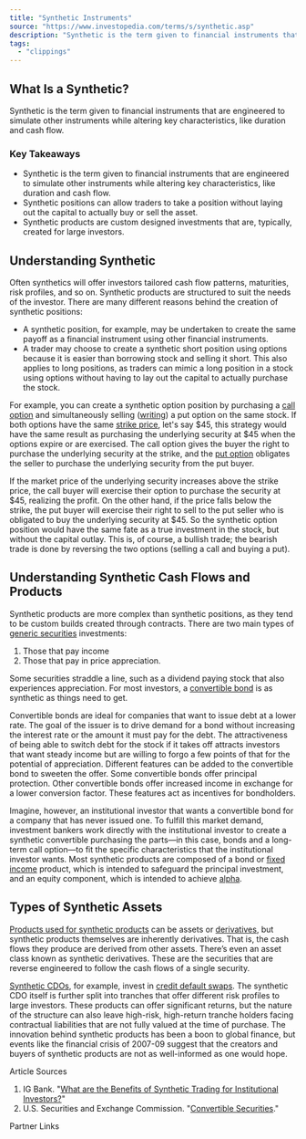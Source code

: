 ```yaml
---
title: "Synthetic Instruments"
source: "https://www.investopedia.com/terms/s/synthetic.asp"
description: "Synthetic is the term given to financial instruments that are engineered to simulate other instruments while altering key characteristics."
tags:
  - "clippings"
---
```

## What Is a Synthetic?

Synthetic is the term given to financial instruments that are engineered to simulate other instruments while altering key characteristics, like duration and cash flow.

### Key Takeaways

- Synthetic is the term given to financial instruments that are engineered to simulate other instruments while altering key characteristics, like duration and cash flow.
- Synthetic positions can allow traders to take a position without laying out the capital to actually buy or sell the asset.
- Synthetic products are custom designed investments that are, typically, created for large investors.

## Understanding Synthetic

Often synthetics will offer investors tailored cash flow patterns, maturities, risk profiles, and so on. Synthetic products are structured to suit the needs of the investor. There are many different reasons behind the creation of synthetic positions:

- A synthetic position, for example, may be undertaken to create the same payoff as a financial instrument using other financial instruments.
- A trader may choose to create a synthetic short position using options because it is easier than borrowing stock and selling it short. This also applies to long positions, as traders can mimic a long position in a stock using options without having to lay out the capital to actually purchase the stock.

For example, you can create a synthetic option position by purchasing a [call option](https://www.investopedia.com/terms/c/calloption.asp) and simultaneously selling ([writing](https://www.investopedia.com/terms/w/writing-an-option.asp)) a put option on the same stock. If both options have the same [strike price](https://www.investopedia.com/terms/s/strikeprice.asp), let's say $45, this strategy would have the same result as purchasing the underlying security at $45 when the options expire or are exercised. The call option gives the buyer the right to purchase the underlying security at the strike, and the [put option](https://www.investopedia.com/terms/p/putoption.asp) obligates the seller to purchase the underlying security from the put buyer.

If the market price of the underlying security increases above the strike price, the call buyer will exercise their option to purchase the security at $45, realizing the profit. On the other hand, if the price falls below the strike, the put buyer will exercise their right to sell to the put seller who is obligated to buy the underlying security at $45. So the synthetic option position would have the same fate as a true investment in the stock, but without the capital outlay. This is, of course, a bullish trade; the bearish trade is done by reversing the two options (selling a call and buying a put).

## Understanding Synthetic Cash Flows and Products

Synthetic products are more complex than synthetic positions, as they tend to be custom builds created through contracts. There are two main types of [generic securities](https://www.investopedia.com/terms/g/generic-securities.asp) investments:

1. Those that pay income
2. Those that pay in price appreciation.

Some securities straddle a line, such as a dividend paying stock that also experiences appreciation. For most investors, a [convertible bond](https://www.investopedia.com/terms/c/convertiblebond.asp) is as synthetic as things need to get.

Convertible bonds are ideal for companies that want to issue debt at a lower rate. The goal of the issuer is to drive demand for a bond without increasing the interest rate or the amount it must pay for the debt. The attractiveness of being able to switch debt for the stock if it takes off attracts investors that want steady income but are willing to forgo a few points of that for the potential of appreciation. Different features can be added to the convertible bond to sweeten the offer. Some convertible bonds offer principal protection. Other convertible bonds offer increased income in exchange for a lower conversion factor. These features act as incentives for bondholders.

Imagine, however, an institutional investor that wants a convertible bond for a company that has never issued one. To fulfill this market demand, investment bankers work directly with the institutional investor to create a synthetic convertible purchasing the parts—in this case, bonds and a long-term call option—to fit the specific characteristics that the institutional investor wants. Most synthetic products are composed of a bond or [fixed income](https://www.investopedia.com/terms/f/fixedincome.asp) product, which is intended to safeguard the principal investment, and an equity component, which is intended to achieve [alpha](https://www.investopedia.com/terms/a/alpha.asp).

## Types of Synthetic Assets

[Products used for synthetic products](https://www.investopedia.com/terms/f/flow-derivative.asp) can be assets or [derivatives](https://www.investopedia.com/terms/d/derivative.asp), but synthetic products themselves are inherently derivatives. That is, the cash flows they produce are derived from other assets. There’s even an asset class known as synthetic derivatives. These are the securities that are reverse engineered to follow the cash flows of a single security.

[Synthetic CDOs](https://www.investopedia.com/terms/s/syntheticcdo.asp), for example, invest in [credit default swaps](https://www.investopedia.com/terms/c/creditdefaultswap.asp). The synthetic CDO itself is further split into tranches that offer different risk profiles to large investors. These products can offer significant returns, but the nature of the structure can also leave high-risk, high-return tranche holders facing contractual liabilities that are not fully valued at the time of purchase. The innovation behind synthetic products has been a boon to global finance, but events like the financial crisis of 2007-09 suggest that the creators and buyers of synthetic products are not as well-informed as one would hope.

Article Sources

1. IG Bank. "[What are the Benefits of Synthetic Trading for Institutional Investors?](https://www.ig.com/en-ch/prime/insights/articles/what-are-the-benefits-of-synthetic-trading-220127)"
2. U.S. Securities and Exchange Commission. "[Convertible Securities](https://www.investor.gov/introduction-investing/investing-basics/glossary/convertible-securities)."

Partner Links